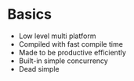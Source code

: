# Basics

- Low level multi platform
- Compiled with fast compile time
- Made to be productive efficiently
- Built-in simple concurrency
- Dead simple